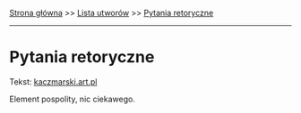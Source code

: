[Strona główna](../index.md) >> [Lista utworów](../list.md) >> [Pytania retoryczne](503.md)

---

# Pytania retoryczne

Tekst: [kaczmarski.art.pl](https://www.kaczmarski.art.pl/tworczosc/wiersze/pytania-retoryczne/)

Element pospolity, nic ciekawego.